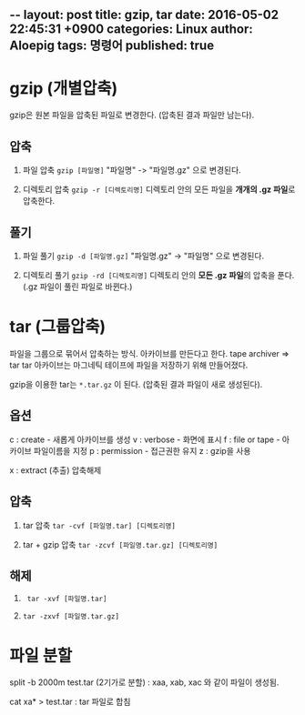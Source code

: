 --
layout: post
title:  gzip, tar
date:   2016-05-02 22:45:31 +0900
categories: Linux
author: Aloepig
tags: 명령어
published: true
---------------

gzip (개별압축)
===========
gzip은 원본 파일을 압축된 파일로 변경한다.
(압축된 결과 파일만 남는다).

압축
---
1. 파일 압축
`gzip [파일명]`
"파일명" -> "파일명.gz" 으로 변경된다.

2. 디렉토리 압축
`gzip -r [디렉토리명]`
디렉토리 안의 모든 파일을 **개개의 .gz 파일**로 압축한다.

풀기
---
1. 파일 풀기
`gzip -d [파일명.gz]`
"파일명.gz" -> "파일명" 으로 변경된다.

2. 디렉토리 풀기
`gzip -rd [디렉토리명]`
디렉토리 안의 **모든 .gz 파일**의 압축을 푼다.
(.gz 파일이 풀린 파일로 바뀐다.)

tar (그룹압축)
==========
파일을 그룹으로 묶어서 압축하는 방식.
아카이브를 만든다고 한다. tape archiver => tar
tar 아카이브는 마그네틱 테이프에 파일을 저장하기 위해 만들어졌다.

gzip을 이용한 tar는 `*.tar.gz` 이 된다.
(압축된 결과 파일이 새로 생성된다).

옵션
---
c : create - 새롭게 아카이브를 생성
v : verbose - 화면에 표시
f : file or tape - 아카이브 파일이름을 지정
p : permission - 접근권한 유지
z : gzip을 사용

x : extract (추출) 압축해제

압축
----
1. tar 압축
`tar -cvf [파일명.tar] [디렉토리명]`

2. tar + gzip 압축
`tar -zcvf [파일명.tar.gz] [디렉토리명]`

해제
---
1. ` tar -xvf [파일명.tar]`     

2. `tar -zxvf [파일명.tar.gz]`

파일 분할
=====
split -b 2000m test.tar (2기가로 분할)
: xaa, xab, xac 와 같이 파일이 생성됨.

cat xa* > test.tar
: tar 파일로 합침
